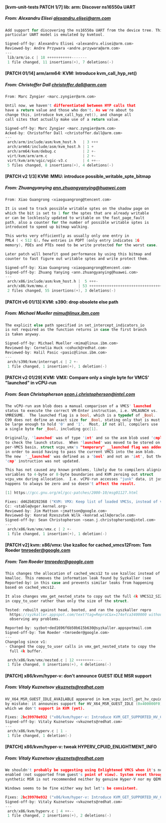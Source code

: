 #### [kvm-unit-tests PATCH 1/7] lib: arm: Discover ns16550a UART
##### From: Alexandru Elisei <alexandru.elisei@arm.com>

```c
Add support for discovering the ns16550a UART from the device tree. This
particular UART model is emulated by kvmtool.

Signed-off-by: Alexandru Elisei <alexandru.elisei@arm.com>
Reviewed-by: Andre Przywara <andre.przywara@arm.com>
---
 lib/arm/io.c | 18 +++++++++++-------
 1 file changed, 11 insertions(+), 7 deletions(-)

```
#### [PATCH 01/14] arm/arm64: KVM: Introduce kvm_call_hyp_ret()
##### From: Christoffer Dall <christoffer.dall@arm.com>

```c
From: Marc Zyngier <marc.zyngier@arm.com>

Until now, we haven't differentiated between HYP calls that
have a return value and those who don't. As we're about to
change this, introduce kvm_call_hyp_ret(), and change all
call sites that actually make use of a return value.

Signed-off-by: Marc Zyngier <marc.zyngier@arm.com>
Acked-by: Christoffer Dall <christoffer.dall@arm.com>
---
 arch/arm/include/asm/kvm_host.h   | 3 +++
 arch/arm64/include/asm/kvm_host.h | 1 +
 arch/arm64/kvm/debug.c            | 2 +-
 virt/kvm/arm/arm.c                | 2 +-
 virt/kvm/arm/vgic/vgic-v3.c       | 4 ++--
 5 files changed, 8 insertions(+), 4 deletions(-)

```
#### [PATCH v2 1/3] KVM: MMU: introduce possible_writable_spte_bitmap
##### From: Zhuangyanying <ann.zhuangyanying@huawei.com>

```c
From: Xiao Guangrong <xiaoguangrong@tencent.com>

It is used to track possible writable sptes on the shadow page on
which the bit is set to 1 for the sptes that are already writable
or can be locklessly updated to writable on the fast_page_fault
path, also a counter for the number of possible writable sptes is
introduced to speed up bitmap walking.

This works very efficiently as usually only one entry in
PML4 ( < 512 G)，few entries in PDPT (only entry indicates 1G
memory), PDEs and PTEs need to be write protected for the worst case.

Later patch will benefit good performance by using this bitmap and
counter to fast figure out writable sptes and write protect them.

Signed-off-by: Xiao Guangrong <xiaoguangrong@tencent.com>
Signed-off-by: Zhuang Yanying <ann.zhuangyanying@huawei.com>
---
 arch/x86/include/asm/kvm_host.h |  5 +++-
 arch/x86/kvm/mmu.c              | 53 +++++++++++++++++++++++++++++++++++++++--
 2 files changed, 55 insertions(+), 3 deletions(-)

```
#### [PATCH v6 01/13] KVM: s390: drop obsolete else path
##### From: Michael Mueller <mimu@linux.ibm.com>

```c
The explicit else path specified in set_intercept_indicators_io
is not required as the function returns in case the first branch
is taken anyway.

Signed-off-by: Michael Mueller <mimu@linux.ibm.com>
Reviewed-by: Cornelia Huck <cohuck@redhat.com>
Reviewed-by: Halil Pasic <pasic@linux.ibm.com>
---
 arch/s390/kvm/interrupt.c | 2 +-
 1 file changed, 1 insertion(+), 1 deletion(-)

```
#### [PATCH v2 01/29] KVM: VMX: Compare only a single byte for VMCS' "launched" in vCPU-run
##### From: Sean Christopherson <sean.j.christopherson@intel.com>

```c
The vCPU-run asm blob does a manual comparison of a VMCS' launched
status to execute the correct VM-Enter instruction, i.e. VMLAUNCH vs.
VMRESUME.  The launched flag is a bool, which is a typedef of _Bool.
C99 does not define an exact size for _Bool, stating only that is must
be large enough to hold '0' and '1'.  Most, if not all, compilers use
a single byte for _Bool, including gcc[1].

Originally, 'launched' was of type 'int' and so the asm blob used 'cmpl'
to check the launch status.  When 'launched' was moved to be stored on a
per-VMCS basis, struct vcpu_vmx's "temporary" __launched flag was added
in order to avoid having to pass the current VMCS into the asm blob.
The new  '__launched' was defined as a 'bool' and not an 'int', but the
'cmp' instruction was not updated.

This has not caused any known problems, likely due to compilers aligning
variables to 4-byte or 8-byte boundaries and KVM zeroing out struct
vcpu_vmx during allocation.  I.e. vCPU-run accesses "junk" data, it just
happens to always be zero and so doesn't affect the result.

[1] https://gcc.gnu.org/ml/gcc-patches/2000-10/msg01127.html

Fixes: d462b8192368 ("KVM: VMX: Keep list of loaded VMCSs, instead of vcpus")
Cc: <stable@vger.kernel.org>
Reviewed-by: Jim Mattson <jmattson@google.com>
Reviewed-by: Konrad Rzeszutek Wilk <konrad.wilk@oracle.com>
Signed-off-by: Sean Christopherson <sean.j.christopherson@intel.com>
---
 arch/x86/kvm/vmx/vmx.c | 2 +-
 1 file changed, 1 insertion(+), 1 deletion(-)

```
#### [PATCH v2] kvm: x86/vmx: Use kzalloc for cached_vmcs12From: Tom Roeder <tmroeder@google.com>
##### From: Tom Roeder <tmroeder@google.com>

```c
This changes the allocation of cached_vmcs12 to use kzalloc instead of
kmalloc. This removes the information leak found by Syzkaller (see
Reported-by) in this case and prevents similar leaks from happening
based on cached_vmcs12.

It also changes vmx_get_nested_state to copy out the full 4k VMCS12_SIZE
in copy_to_user rather than only the size of the struct.

Tested: rebuilt against head, booted, and ran the syszkaller repro
  https://syzkaller.appspot.com/text?tag=ReproC&x=174efca3400000 without
  observing any problems.

Reported-by: syzbot+ded1696f6b50b615b630@syzkaller.appspotmail.com
Signed-off-by: Tom Roeder <tmroeder@google.com>
---
Changelog since v1:
- Changed the copy_to_user calls in vmx_get_nested_state to copy the
  full 4k buffer.

 arch/x86/kvm/vmx/nested.c | 12 ++++++++----
 1 file changed, 8 insertions(+), 4 deletions(-)

```
#### [PATCH] x86/kvm/hyper-v: don't announce GUEST IDLE MSR support
##### From: Vitaly Kuznetsov <vkuznets@redhat.com>

```c
HV_X64_MSR_GUEST_IDLE_AVAILABLE appeared in kvm_vcpu_ioctl_get_hv_cpuid()
by mistake: it announces support for HV_X64_MSR_GUEST_IDLE (0x400000F0)
which we don't support in KVM (yet).

Fixes: 2bc39970e932 ("x86/kvm/hyper-v: Introduce KVM_GET_SUPPORTED_HV_CPUID")
Signed-off-by: Vitaly Kuznetsov <vkuznets@redhat.com>
---
 arch/x86/kvm/hyperv.c | 1 -
 1 file changed, 1 deletion(-)

```
#### [PATCH] x86/kvm/hyper-v: tweak HYPERV_CPUID_ENLIGHTMENT_INFO
##### From: Vitaly Kuznetsov <vkuznets@redhat.com>

```c
We shouldn't probably be suggesting using Enlightened VMCS when it's not
enabled (not supported from guest's point of view). System reset through
synthetic MSR is not recommended neither by genuine Hyper-V nor my QEMU.

Windows seems to be fine either way but let's be consistent.

Fixes: 2bc39970e932 ("x86/kvm/hyper-v: Introduce KVM_GET_SUPPORTED_HV_CPUID")
Signed-off-by: Vitaly Kuznetsov <vkuznets@redhat.com>
---
 arch/x86/kvm/hyperv.c | 4 ++--
 1 file changed, 2 insertions(+), 2 deletions(-)

```
